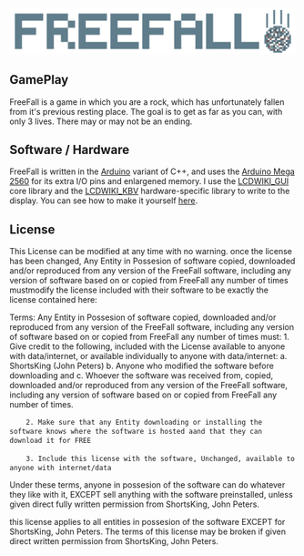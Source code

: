 [![FreeFall Logo](docs/pixil-frame-0.png "FreeFall")](https://shortsking.github.io/FreeFall)
## GamePlay

FreeFall is a game in which you are a rock, which has unfortunately fallen from it's previous resting place. 
The goal is to get as far as you can, with only 3 lives.
There may or may not be an ending. 

## Software / Hardware

FreeFall is written in the [Arduino](https://arduino.cc) variant of C++, and uses the [Arduino Mega 2560](https://store.arduino.cc/products/arduino-mega-2560-rev3) 
for its extra I/O pins and enlargened memory. 
I use the [LCDWIKI_GUI](https://github.com/lcdwiki/LCDWIKI_gui) core library and the [LCDWIKI_KBV](https://github.com/lcdwiki/LCDWIKI_kbv) hardware-specific library 
to write to the display. 
You can see how to make it yourself [here](/installation). 

## License

This License can be modified at any time with no warning. once the license has been changed, Any Entity in Possesion of software copied, downloaded and/or reproduced from any version of the FreeFall software, including any version of software based on or copied from FreeFall any number of times mustmodify the license included with their software to be exactly the license contained here:

Terms:
    Any Entity in Possesion of software copied, downloaded and/or reproduced from any version of the FreeFall software, including any version of software based on  or copied from FreeFall any number of times must:
        1. Give credit to the following, included with the License available to anyone with data/internet, or available individually to anyone with data/internet:
            a. ShortsKing (John Peters)
            b. Anyone who modified the software before downloading
            and c. Whoever the software was received from, copied, downloaded and/or reproduced from any version of the FreeFall software, including any version of software based on or copied from FreeFall any number of times.
        
        2. Make sure that any Entity downloading or installing the software knows where the software is hosted aand that they can download it for FREE
        
        3. Include this license with the software, Unchanged, available to anyone with internet/data
        
Under these terms, anyone in possesion of the software can do whatever they like with it, EXCEPT sell anything with the software preinstalled, unless given direct fully written permission from ShortsKing, John Peters.
   
this license applies to all entities in possesion of the software EXCEPT for ShortsKing, John Peters. The terms of this license may be broken if given direct written permission from ShortsKing, John Peters.

